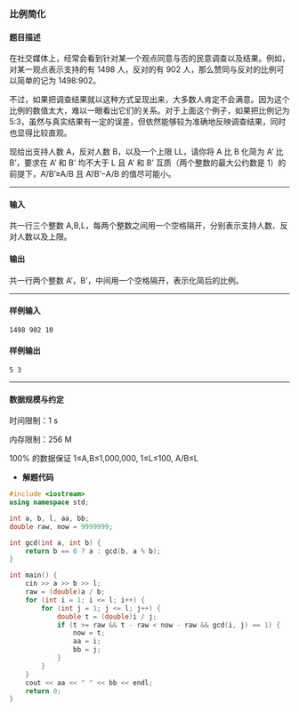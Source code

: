 ### 比例简化

#### 题目描述

 在社交媒体上，经常会看到针对某一个观点同意与否的民意调查以及结果。例如，对某一观点表示支持的有 1498 人，反对的有 902 人，那么赞同与反对的比例可以简单的记为 1498:902。

 不过，如果把调查结果就以这种方式呈现出来，大多数人肯定不会满意。因为这个比例的数值太大，难以一眼看出它们的关系。对于上面这个例子，如果把比例记为 5:3，虽然与真实结果有一定的误差，但依然能够较为准确地反映调查结果，同时也显得比较直观。

 现给出支持人数 A，反对人数 B，以及一个上限 LL，请你将 A 比 B 化简为 A’ 比 B’，要求在 A’ 和 B’ 均不大于 L 且 A’ 和 B’ 互质（两个整数的最大公约数是 1）的前提下，A’/B’≥A/B 且 A’/B’−A/B 的值尽可能小。

------

#### 输入

 共一行三个整数 A,B,L，每两个整数之间用一个空格隔开，分别表示支持人数、反对人数以及上限。

#### 输出

 共一行两个整数 A’，B’，中间用一个空格隔开，表示化简后的比例。

------

#### 样例输入

```
1498 902 10
```

#### 样例输出

```
5 3
```

------

#### 数据规模与约定

 时间限制：1 s

 内存限制：256 M

 100% 的数据保证 1≤A,B≤1,000,000, 1≤L≤100, A/B≤L



- **解题代码**

```c++
#include <iostream>
using namespace std;

int a, b, l, aa, bb;
double raw, now = 9999999;

int gcd(int a, int b) {
	return b == 0 ? a : gcd(b, a % b);
}

int main() {
	cin >> a >> b >> l;
	raw = (double)a / b;
	for (int i = 1; i <= l; i++) {
		for (int j = 1; j <= l; j++) {
			double t = (double)i / j;
			if (t >= raw && t - raw < now - raw && gcd(i, j) == 1) {
				now = t;
				aa = i;
				bb = j;
			}
		}
	}
	cout << aa << " " << bb << endl;
	return 0;
} 
```


